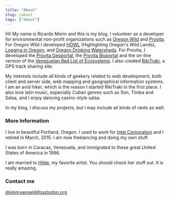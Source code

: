 ```yaml
---
title: "About"
slug: /about
tags: ["about"]
---
```


Hi! My name is Ricardo Morin and this is my blog. I volunteer as a developer for environmental non-profit organizations such as [Oregon Wild](https://oregonwild.org/) and [Provita](https://www.provita.org.ve/). For Oregon Wild I developed [HOWL](https://oregonhowl.org) (Highlighting Oregon's Wild Lands), [Logging in Oregon](https://logging.oregonhowl.org/), and [Oregon Drinking Watersheds](https://watersheds.oregonhowl.org/). For Provita, I developed the [Provita Geoportal](https://geoportal.provita.org.ve/en/), the [Provita Bioportal](https://bioportal.provita.org.ve/en/) and the on-line version of the [Venezuelan Red List of Ecosystems](https://ecosistemasamenazados.org/  ). I also created [RikiTraki](https://www.rikitraki.com), a GPS track sharing site.

My interests include all kinds of geekery related to web development, both client and server side, web mapping and geographical information systems. I am an avid hiker, which is the reason I started RikiTraki in the first place. I also love latin music, especially Cuban genres such as Son, Timba and Salsa, and I enjoy dancing casino-style salsa.

In my blog, I discuss my projects, but I may include all kinds of rants as well.

### More Information

I live in beautiful Portland, Oregon. I used to work for [Intel Corporation](http://intel.com) and I retired in March, 2015. I am now freelancing and doing my own stuff.

I was born in Caracas, Venezuela, and immigrated to these great United States of America in 1986.

I am married to [Hilde](http://www.hildemorin.com), my favorite artist. You should check her stuff out. It is really amazing.

### Contact me

[@jimmyangel@fosstodon.org](https://fosstodon.org/@jimmyangel)
